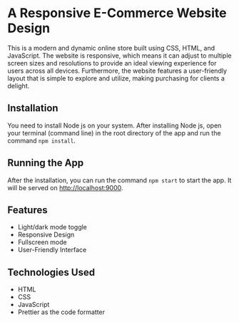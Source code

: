 
# A Responsive E-Commerce Website Design


This is a modern and dynamic online store built using CSS, HTML, and JavaScript. The website is responsive, which means it can adjust to multiple screen sizes and resolutions to provide an ideal viewing experience for users across all devices. Furthermore, the website features a user-friendly layout that is simple to explore and utilize, making purchasing for clients a delight.


## Installation
You need to install Node js on your system.
After installing Node js, open your terminal (command line) in the root directory of the app and run the command `npm install`.

## Running the App
After the installation, you can run the command `npm start` to start the app. It will be served on [http://localhost:9000](http://localhost:1234/).

## Features

- Light/dark mode toggle
- Responsive Design
- Fullscreen mode
- User-Friendly Interface



## Technologies Used

- HTML
- CSS
- JavaScript
- Prettier as the code formatter

